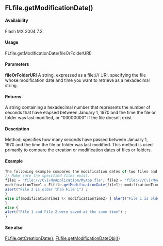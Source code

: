 ## FLfile.getModificationDate()

#### Availability

Flash MX 2004 7.2.

#### Usage

FLfile.getModificationDate(fileOrFolderURI)

#### Parameters

**fileOrFolderURI** A string, expressed as a file:/// URI, specifying the file whose modification date and time you want to retrieve as a hexadecimal string.

#### Returns

A string containing a hexadecimal number that represents the number of seconds that have elapsed between January 1, 1970 and the time the file or folder was last modified, or "00000000" if the file doesn’t exist.

#### Description

Method; specifies how many seconds have passed between January 1, 1970 and the time the file or folder was last modified. This method is used primarily to compare the creation or modification dates of files or folders.

#### Example

```javascript
The following example compares the modification dates of two files and determines which of the two was modified more recently:
// Make sure the specified files exist.
file1 = "file:///C\|/MyApplication/MyApp.fla"; file2 = "file:///C\|/MyApplication/MyApp.as";
modificationTime1 = FLfile.getModificationDate(file1); modificationTime2 = FLfile.getModificationDate(file2) ; if(modificationTime1 \modificationTime2) {
alert("File 2 is older than File 1") ;
}
else if(modificationTime1 \< modificationTime2) { alert("File 1 is older than File 2") ;
}
else {
alert("File 1 and File 2 were saved at the same time") ;
}

```
#### See also

[FLfile.getCreationDate()](#!AdobeDocs/developers-animatesdk-docs/test/FLfile_object/FLfile4.md), [FLfile.getModificationDateObj()](#!AdobeDocs/developers-animatesdk-docs/test/FLfile_object/FLfile7.md))

<span id="FLfile.getModificationDateObj()" class="anchor"></span>
